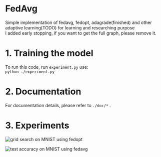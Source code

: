 # FedAvg
Simple implementation of fedavg, fedopt, adagrade(finished) and other adaptive learning(TODO) for learning and researching purpose <br>
I added early stopping, if you want to get the full graph, please remove it.

# 1. Training the model
To run this code, run `experiment.py` use: <br>
``
python ./experiment.py
``

# 2. Documentation

For documentation details, please refer to `./doc/*` .

# 3. Experiments
![grid search on MNIST using fedopt](https://github.com/kitaharasetusna/FedAvg/assets/116760304/6418b5e3-f605-4ce6-9e1e-67ed568f3667)

![test accuracy on MNIST using fedavg](https://github.com/kitaharasetusna/FedAvg/assets/116760304/6484db25-3146-47ec-ab5c-f048f1e5a67f)
